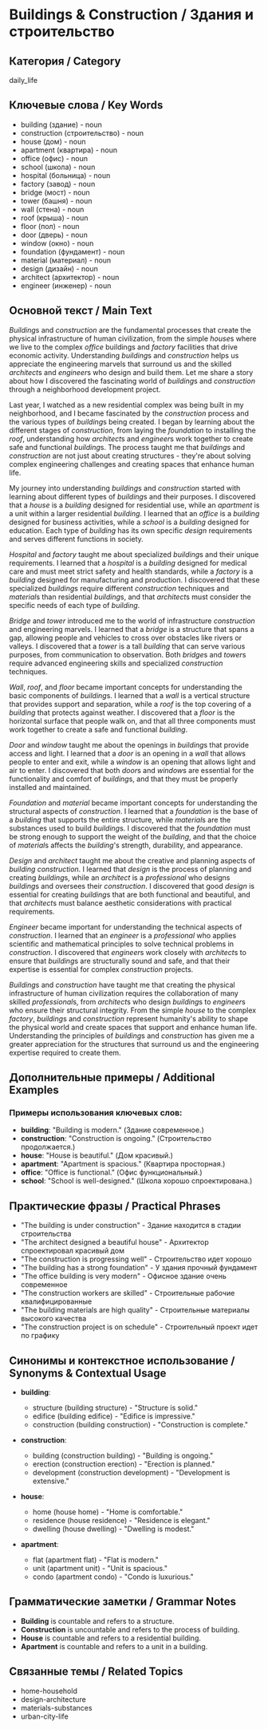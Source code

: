 # Buildings & Construction / Здания и строительство

## Категория / Category
daily_life

## Ключевые слова / Key Words
- building (здание) - noun
- construction (строительство) - noun
- house (дом) - noun
- apartment (квартира) - noun
- office (офис) - noun
- school (школа) - noun
- hospital (больница) - noun
- factory (завод) - noun
- bridge (мост) - noun
- tower (башня) - noun
- wall (стена) - noun
- roof (крыша) - noun
- floor (пол) - noun
- door (дверь) - noun
- window (окно) - noun
- foundation (фундамент) - noun
- material (материал) - noun
- design (дизайн) - noun
- architect (архитектор) - noun
- engineer (инженер) - noun

## Основной текст / Main Text

*Building*s and *construction* are the fundamental processes that create the physical infrastructure of human civilization, from the simple *house*s where we live to the complex *office* buildings and *factory* facilities that drive economic activity. Understanding *building*s and *construction* helps us appreciate the engineering marvels that surround us and the skilled *architect*s and *engineer*s who design and build them. Let me share a story about how I discovered the fascinating world of *building*s and *construction* through a neighborhood development project.

Last year, I watched as a new residential complex was being built in my neighborhood, and I became fascinated by the *construction* process and the various types of *building*s being created. I began by learning about the different stages of *construction*, from laying the *foundation* to installing the *roof*, understanding how *architect*s and *engineer*s work together to create safe and functional *building*s. The process taught me that *building*s and *construction* are not just about creating structures - they're about solving complex engineering challenges and creating spaces that enhance human life.

My journey into understanding *building*s and *construction* started with learning about different types of *building*s and their purposes. I discovered that a *house* is a *building* designed for residential use, while an *apartment* is a unit within a larger residential *building*. I learned that an *office* is a *building* designed for business activities, while a *school* is a *building* designed for education. Each type of *building* has its own specific *design* requirements and serves different functions in society.

*Hospital* and *factory* taught me about specialized *building*s and their unique requirements. I learned that a *hospital* is a *building* designed for medical care and must meet strict safety and health standards, while a *factory* is a *building* designed for manufacturing and production. I discovered that these specialized *building*s require different *construction* techniques and *material*s than residential *building*s, and that *architect*s must consider the specific needs of each type of *building*.

*Bridge* and *tower* introduced me to the world of infrastructure *construction* and engineering marvels. I learned that a *bridge* is a structure that spans a gap, allowing people and vehicles to cross over obstacles like rivers or valleys. I discovered that a *tower* is a tall *building* that can serve various purposes, from communication to observation. Both *bridge*s and *tower*s require advanced engineering skills and specialized *construction* techniques.

*Wall*, *roof*, and *floor* became important concepts for understanding the basic components of *building*s. I learned that a *wall* is a vertical structure that provides support and separation, while a *roof* is the top covering of a *building* that protects against weather. I discovered that a *floor* is the horizontal surface that people walk on, and that all three components must work together to create a safe and functional *building*.

*Door* and *window* taught me about the openings in *building*s that provide access and light. I learned that a *door* is an opening in a *wall* that allows people to enter and exit, while a *window* is an opening that allows light and air to enter. I discovered that both *door*s and *window*s are essential for the functionality and comfort of *building*s, and that they must be properly installed and maintained.

*Foundation* and *material* became important concepts for understanding the structural aspects of *construction*. I learned that a *foundation* is the base of a *building* that supports the entire structure, while *material*s are the substances used to build *building*s. I discovered that the *foundation* must be strong enough to support the weight of the *building*, and that the choice of *material*s affects the *building*'s strength, durability, and appearance.

*Design* and *architect* taught me about the creative and planning aspects of *building* *construction*. I learned that *design* is the process of planning and creating *building*s, while an *architect* is a *professional* who designs *building*s and oversees their *construction*. I discovered that good *design* is essential for creating *building*s that are both functional and beautiful, and that *architect*s must balance aesthetic considerations with practical requirements.

*Engineer* became important for understanding the technical aspects of *construction*. I learned that an *engineer* is a *professional* who applies scientific and mathematical principles to solve technical problems in *construction*. I discovered that *engineer*s work closely with *architect*s to ensure that *building*s are structurally sound and safe, and that their expertise is essential for complex *construction* projects.

*Building*s and *construction* have taught me that creating the physical infrastructure of human civilization requires the collaboration of many skilled *professional*s, from *architect*s who design *building*s to *engineer*s who ensure their structural integrity. From the simple *house* to the complex *factory*, *building*s and *construction* represent humanity's ability to shape the physical world and create spaces that support and enhance human life. Understanding the principles of *building*s and *construction* has given me a greater appreciation for the structures that surround us and the engineering expertise required to create them.

## Дополнительные примеры / Additional Examples

### Примеры использования ключевых слов:
- **building**: "Building is modern." (Здание современное.)
- **construction**: "Construction is ongoing." (Строительство продолжается.)
- **house**: "House is beautiful." (Дом красивый.)
- **apartment**: "Apartment is spacious." (Квартира просторная.)
- **office**: "Office is functional." (Офис функциональный.)
- **school**: "School is well-designed." (Школа хорошо спроектирована.)

## Практические фразы / Practical Phrases

- "The building is under construction" - Здание находится в стадии строительства
- "The architect designed a beautiful house" - Архитектор спроектировал красивый дом
- "The construction is progressing well" - Строительство идет хорошо
- "The building has a strong foundation" - У здания прочный фундамент
- "The office building is very modern" - Офисное здание очень современное
- "The construction workers are skilled" - Строительные рабочие квалифицированные
- "The building materials are high quality" - Строительные материалы высокого качества
- "The construction project is on schedule" - Строительный проект идет по графику

## Синонимы и контекстное использование / Synonyms & Contextual Usage

- **building**: 
  - structure (building structure) - "Structure is solid."
  - edifice (building edifice) - "Edifice is impressive."
  - construction (building construction) - "Construction is complete."

- **construction**: 
  - building (construction building) - "Building is ongoing."
  - erection (construction erection) - "Erection is planned."
  - development (construction development) - "Development is extensive."

- **house**: 
  - home (house home) - "Home is comfortable."
  - residence (house residence) - "Residence is elegant."
  - dwelling (house dwelling) - "Dwelling is modest."

- **apartment**: 
  - flat (apartment flat) - "Flat is modern."
  - unit (apartment unit) - "Unit is spacious."
  - condo (apartment condo) - "Condo is luxurious."

## Грамматические заметки / Grammar Notes

- **Building** is countable and refers to a structure.
- **Construction** is uncountable and refers to the process of building.
- **House** is countable and refers to a residential building.
- **Apartment** is countable and refers to a unit in a building.

## Связанные темы / Related Topics

- home-household
- design-architecture
- materials-substances
- urban-city-life